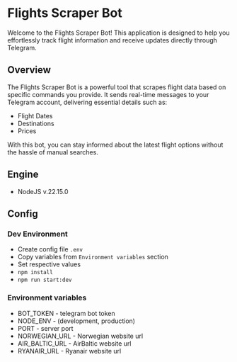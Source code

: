 # Flights Scraper Bot

Welcome to the Flights Scraper Bot! This application is designed to help you effortlessly track flight information and receive updates directly through Telegram.

## Overview

The Flights Scraper Bot is a powerful tool that scrapes flight data based on specific commands you provide. It sends real-time messages to your Telegram account, delivering essential details such as:
 - Flight Dates
 - Destinations
 - Prices

With this bot, you can stay informed about the latest flight options without the hassle of manual searches.

## Engine
 - NodeJS v.22.15.0


## Config

### Dev Environment

 - Create config file `.env`
 - Copy variables from `Environment variables` section
 - Set respective values
 - `npm install`
 - `npm run start:dev`


### Environment variables

  - BOT_TOKEN - telegram bot token
  - NODE_ENV - (development, production)
  - PORT - server port
  - NORWEGIAN_URL - Norwegian website url
  - AIR_BALTIC_URL - AirBaltic website url
  - RYANAIR_URL - Ryanair website url
